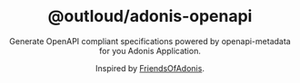 <div align="center">
<br/>

# @outloud/adonis-openapi
Generate OpenAPI compliant specifications powered by openapi-metadata for you Adonis Application.

Inspired by [FriendsOfAdonis](https://github.com/FriendsOfAdonis/FriendsOfAdonis).

<br/>
</div>

<div align="center">

<!-- badges -->

</div>
